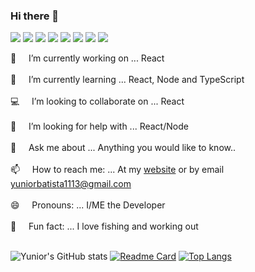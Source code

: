 ### Hi there 👋

<img src="https://img.icons8.com/dusk/64/000000/developer.png"/>  <img src="https://img.icons8.com/dusk/64/000000/javascript.png"/> <img src="https://img.icons8.com/dusk/64/000000/html-5.png"/> <img src="https://img.icons8.com/dusk/64/000000/css3.png"/> <img src="https://img.icons8.com/dusk/64/000000/react.png"/>  <img src="https://img.icons8.com/dusk/64/000000/web.png"/>  <img src="https://img.icons8.com/dusk/64/000000/api.png"/>  <img src="https://img.icons8.com/dusk/64/000000/cafe.png"/>   

 🔭  &nbsp;&nbsp;&nbsp;&nbsp;I’m currently working on ... React<br /><br />
 🌱  &nbsp;&nbsp;&nbsp;&nbsp;I’m currently learning ... React, Node and TypeScript<br /><br />
 💻  &nbsp;&nbsp;&nbsp;&nbsp;I’m looking to collaborate on ... React<br /><br />
 🤔  &nbsp;&nbsp;&nbsp;&nbsp;I’m looking for help with ... React/Node<br /><br />
 💬  &nbsp;&nbsp;&nbsp;&nbsp;Ask me about ... Anything you would like to know..<br /><br />
 📫  &nbsp;&nbsp;&nbsp;&nbsp;How to reach me: ... At my [website](https://yuniorbatista.com) or by email yuniorbatista1113@gmail.com<br /><br />
 😄  &nbsp;&nbsp;&nbsp;&nbsp;Pronouns: ... I/ME the Developer<br /><br />
 🎣  &nbsp;&nbsp;&nbsp;&nbsp;Fun fact: ... I love fishing and working out<br /><br />
 
 ![Yunior's GitHub stats](https://github-readme-stats.vercel.app/api?username=batistaDev1113&show_icons=true&theme=dracula)
 [![Readme Card](https://github-readme-stats.vercel.app/api/pin/?username=batistaDev1113&repo=github-readme)](https://github.com/anuraghazra/github-readme-stats)
 [![Top Langs](https://github-readme-stats.vercel.app/api/top-langs/?username=batistaDev1113&layout=compact)](https://github.com/batistaDev1113/batistaDev1113/edit/master/README.md)

